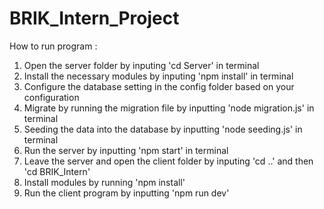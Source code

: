 # BRIK_Intern_Project

How to run program : 
1. Open the server folder by inputing 'cd Server' in terminal
2. Install the necessary modules by inputing 'npm install' in terminal
3. Configure the database setting in the config folder based on your configuration
4. Migrate by running the migration file by inputting 'node migration.js' in terminal
5. Seeding the data into the database by inputting 'node seeding.js' in terminal
6. Run the server by inputting 'npm start' in terminal
7. Leave the server and open the client folder by inputing 'cd ..' and then 'cd BRIK_Intern' 
8. Install modules by running 'npm install'
9. Run the client program by inputting 'npm run dev'